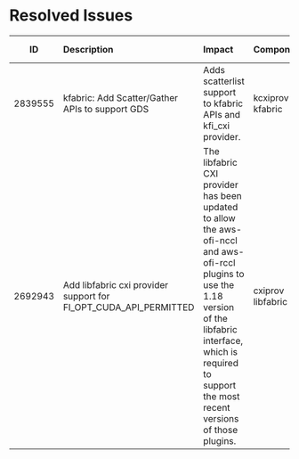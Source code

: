
# Resolved Issues
|ID|Description|Impact|Component|Affected Version/s|
|:--:|:---------|:---------|:----|:----|
|2839555|kfabric: Add Scatter/Gather APIs to support GDS|Adds scatterlist support to kfabric APIs and kfi\_cxi provider.|kcxiprov<br>  kfabric|MISSING-JIRA-CONTENT-IN-FIELD:Affects Version/s|
|2692943|Add libfabric cxi provider support for FI\_OPT\_CUDA\_API\_PERMITTED|The libfabric CXI provider has been updated to allow the aws-ofi-nccl and aws-ofi-rccl plugins to use the 1.18 version of the libfabric interface, which is required to support the most recent versions of those plugins.|cxiprov<br>  libfabric|MISSING-JIRA-CONTENT-IN-FIELD:Affects Version/s|
